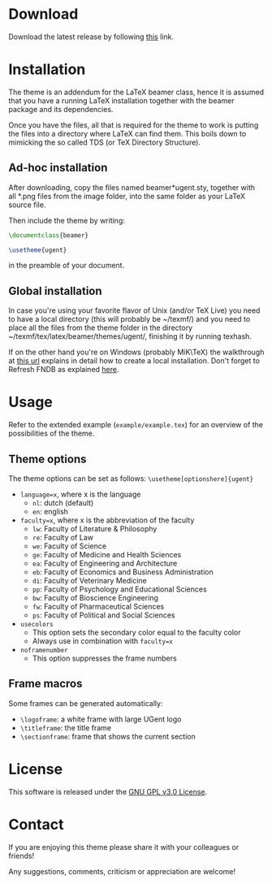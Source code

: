 Download
========
Download the latest release by following [this](https://github.com/driesbenoit/ugent-beamer/releases) link.

Installation
============
The theme is an addendum for the LaTeX beamer class, hence it is assumed that you have a running LaTeX installation together with the beamer package and its dependencies.

Once you have the files, all that is required for the theme to work is putting the files into a directory where LaTeX can find them. This boils down to mimicking the so called TDS (or TeX Directory Structure).

Ad-hoc installation 
-------------------
After downloading, copy the files named beamer*ugent.sty, together with all *.png files from the image folder, into the same folder as your LaTeX source file.

Then include the theme by writing:
```latex
\documentclass{beamer}

\usetheme{ugent}
```
in the preamble of your document.

Global installation
-------------------
In case you're using your favorite flavor of Unix (and/or TeX Live) you need to have a local directory (this will probably be ~/texmf/) and you need to place all the files from the theme folder in the directory ~/texmf/tex/latex/beamer/themes/ugent/, finishing it by running texhash.

If on the other hand you're on Windows (probably MiK\TeX) the walkthrough at [this url](http://docs.miktex.org/manual/localadditions.html) explains in detail how to create a local installation. Don't forget to Refresh FNDB as explained [here](http://docs.miktex.org/manual/configuring.html#fndbupdate).

Usage
=====
Refer to the extended example (`example/example.tex`) for an overview of the possibilities of the theme.

Theme options
-------------
The theme options can be set as follows:
`\usetheme[optionshere]{ugent}`

* `language=x`, where x is the language
  * `nl`: dutch (default)
  * `en`: english
* `faculty=x`, where x is the abbreviation of the faculty
  * `lw`: Faculty of Literature & Philosophy
  * `re`: Faculty of Law
  * `we`: Faculty of Science
  * `ge`: Faculty of Medicine and Health Sciences
  * `ea`: Faculty of Engineering and Architecture
  * `eb`: Faculty of Economics and Business Administration
  * `di`: Faculty of Veterinary Medicine
  * `pp`: Faculty of Psychology and Educational Sciences
  * `bw`: Faculty of Bioscience Engineering
  * `fw`: Faculty of Pharmaceutical Sciences
  * `ps`: Faculty of Political and Social Sciences
* `usecolors`
  * This option sets the secondary color equal to the faculty color
  * Always use in combination with `faculty=x`
* `noframenumber`
  * This option suppresses the frame numbers
  
Frame macros
------------
Some frames can be generated automatically:
* `\logoframe`: a white frame with large UGent logo
* `\titleframe`: the title frame
* `\sectionframe`: frame that shows the current section

License
=======
This software is released under the [GNU GPL v3.0 License](https://www.gnu.org/licenses/gpl-3.0.en.html).

Contact
=======
If you are enjoying this theme please share it with your colleagues or friends!

Any suggestions, comments, criticism or appreciation are welcome!
